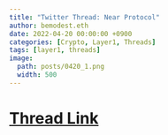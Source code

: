 ```yaml
---
title: "Twitter Thread: Near Protocol"
author: bemodest.eth
date: 2022-04-20 00:00:00 +0900
categories: [Crypto, Layer1, Threads]
tags: [layer1, threads]
image:
  path: posts/0420_1.png
  width: 500
---
```

# [Thread Link](https://twitter.com/BeModestDotEth/status/1516617547369500674)